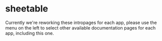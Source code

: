 # sheetable

Currently we're reworking these intropages for each app, please use the menu on the left to select other available documentation pages for each app, including this one.
